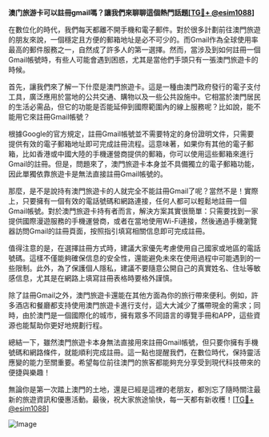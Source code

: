 **澳门旅游卡可以註冊gmail嗎？讓我們來聊聊這個熱門話題[[TG💪+ @esim1088](https://t.me/s/esim1088)]**

在數位化的時代，我們每天都離不開手機和電子郵件。對於很多計劃前往澳門旅遊的朋友來說，一個穩定且方便的郵箱地址是必不可少的。而Gmail作為全球使用率最高的郵件服務之一，自然成了許多人的第一選擇。然而，當涉及到如何註冊一個Gmail帳號時，有些人可能會遇到困惑，尤其是當他們手頭只有一張澳門旅遊卡的時候。

首先，讓我們來了解一下什麼是澳門旅遊卡。這是一種由澳門政府發行的電子支付工具，廣泛應用於當地的公共交通、購物以及一些公共設施中。它相當於澳門居民的生活必需品，但它的功能是否能延伸到國際範圍內的線上服務呢？比如說，能不能用它來註冊Gmail帳號？

根據Google的官方規定，註冊Gmail帳號並不需要特定的身份證明文件，只需要提供有效的電子郵箱地址即可完成註冊流程。這意味著，如果你有其他的電子郵箱，比如香港或中國大陸的手機運營商提供的郵箱，你可以使用這些郵箱來進行Gmail的註冊。但是，問題來了，澳門旅遊卡本身並不具備獨立的電子郵箱功能，因此單獨依靠旅遊卡是無法直接註冊Gmail帳號的。

那麼，是不是說持有澳門旅遊卡的人就完全不能註冊Gmail了呢？當然不是！實際上，只要擁有一個有效的電話號碼和網路連接，任何人都可以輕鬆地註冊一個Gmail帳號。對於澳門旅遊卡持有者而言，解決方案其實很簡單：只需要找到一家提供國際漫遊服務的手機運營商，或者在當地使用Wi-Fi連接，然後通過手機瀏覽器訪問Gmail的註冊頁面，按照指引填寫相關信息即可完成註冊。

值得注意的是，在選擇註冊方式時，建議大家優先考慮使用自己國家或地區的電話號碼。這樣不僅能夠確保信息的安全性，還能避免未來在使用過程中可能遇到的一些限制。此外，為了保護個人隱私，建議不要隨意公開自己的真實姓名、住址等敏感信息，尤其是在網路上填寫註冊表格時要格外謹慎。

除了註冊Gmail之外，澳門旅遊卡還能在其他方面為你的旅行帶來便利。例如，許多酒店和餐廳都支持使用澳門旅遊卡進行支付，這大大減少了攜帶現金的需求；同時，由於澳門是一個國際化的城市，擁有眾多不同語言的導覽手冊和APP，這些資源也能幫助你更好地規劃行程。

總結一下，雖然澳門旅遊卡本身無法直接用來註冊Gmail帳號，但只要你擁有手機號碼和網路條件，就能順利完成註冊。這一點也提醒我們，在數位時代，保持靈活應變的能力至關重要。希望每位前往澳門的旅客都能夠充分享受到現代科技帶來的便捷與樂趣！

無論你是第一次踏上澳門的土地，還是已經是這裡的老朋友，都別忘了隨時關注最新的旅遊資訊和優惠活動。最後，祝大家旅途愉快，每一天都有新收穫！[[TG💪+ @esim1088](https://t.me/s/esim1088)]

![Image](https://i.postimg.cc/4NQfJmqS/Snipaste-2025-05-13-00-14-12.png)